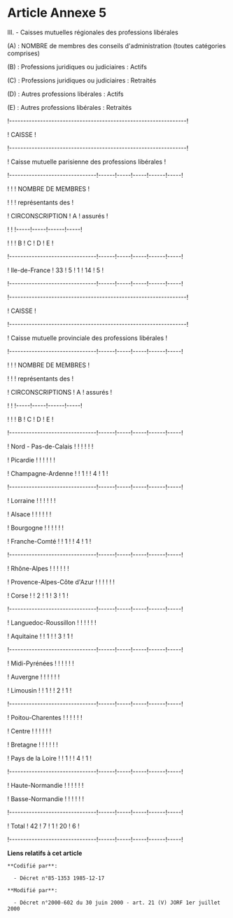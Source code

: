 # Article Annexe 5

III. - Caisses mutuelles régionales des professions libérales

(A) : NOMBRE de membres des conseils d'administration (toutes catégories comprises)

(B) : Professions juridiques ou judiciaires : Actifs

(C) : Professions juridiques ou judiciaires : Retraités

(D) : Autres professions libérales : Actifs

(E) : Autres professions libérales : Retraités

!---------------------------------------------------------------!

!                          CAISSE                               !

!---------------------------------------------------------------!

!     Caisse mutuelle parisienne des professions libérales      !

!-------------------------------!------!-----!-----!------!-----!

!                               !      !    NOMBRE DE MEMBRES   !

!                               !      !    représentants des   !

!    CIRCONSCRIPTION            !  A   !      assurés           !

!                               !      !-----!-----!------!-----!

!                               !      !  B  !  C  !  D   !  E  !

!-------------------------------!------!-----!-----!------!-----!

!    Ile-de-France              !  33  !  5  !  1  !  14  !  5  !

!-------------------------------!------!-----!-----!------!-----!

!---------------------------------------------------------------!

!                          CAISSE                               !

!---------------------------------------------------------------!

!    Caisse mutuelle provinciale des professions libérales      !

!-------------------------------!------!-----!-----!------!-----!

!                               !      !    NOMBRE DE MEMBRES   !

!                               !      !    représentants des   !

!    CIRCONSCRIPTIONS           !  A   !      assurés           !

!                               !      !-----!-----!------!-----!

!                               !      !  B  !  C  !  D   !  E  !

!-------------------------------!------!-----!-----!------!-----!

!  Nord - Pas-de-Calais         !      !     !     !      !     !

!  Picardie                     !      !     !     !      !     !

!  Champagne-Ardenne            !      !  1  !     !   4  !  1  !

!-------------------------------!------!-----!-----!------!-----!

!  Lorraine                     !      !     !     !      !     !

!  Alsace                       !      !     !     !      !     !

!  Bourgogne                    !      !     !     !      !     !

!  Franche-Comté                !      !  1  !     !   4  !  1  !

!-------------------------------!------!-----!-----!------!-----!

!  Rhône-Alpes                 !      !     !     !      !     !

!  Provence-Alpes-Côte d'Azur  !      !     !     !      !     !

!  Corse                        !      !  2  !  1  !   3  !  1  !

!-------------------------------!------!-----!-----!------!-----!

!  Languedoc-Roussillon         !      !     !     !      !     !

!  Aquitaine                    !      !  1  !     !   3  !  1  !

!-------------------------------!------!-----!-----!------!-----!

!  Midi-Pyrénées                !      !     !     !      !     !

!  Auvergne                     !      !     !     !      !     !

!  Limousin                     !      !  1  !     !   2  !  1  !

!-------------------------------!------!-----!-----!------!-----!

!  Poitou-Charentes             !      !     !     !      !     !

!  Centre                       !      !     !     !      !     !

!  Bretagne                     !      !     !     !      !     !

!  Pays de la Loire             !      !  1  !     !   4  !  1  !

!-------------------------------!------!-----!-----!------!-----!

!  Haute-Normandie              !      !     !     !      !     !

!  Basse-Normandie              !      !     !     !      !     !

!-------------------------------!------!-----!-----!------!-----!

!  Total                        !  42  !  7  !  1  !  20  !  6  !

!-------------------------------!------!-----!-----!------!-----!

**Liens relatifs à cet article**

	**Codifié par**:

	  - Décret n°85-1353 1985-12-17

	**Modifié par**:

	  - Décret n°2000-602 du 30 juin 2000 - art. 21 (V) JORF 1er juillet 2000
